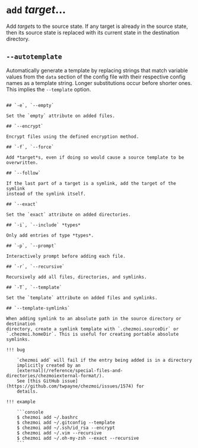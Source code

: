 # `add` *target*...

Add *target*s to the source state. If any target is already in the source
state, then its source state is replaced with its current state in the
destination directory.

## `--autotemplate`

Automatically generate a template by replacing strings that match variable
values from the `data` section of the config file with their respective config
names as a template string. Longer substitutions occur before shorter ones.
This implies the `--template` option.
```

## `-e`, `--empty`

Set the `empty` attribute on added files.

## `--encrypt`

Encrypt files using the defined encryption method.

## `-f`, `--force`

Add *target*s, even if doing so would cause a source template to be
overwritten.

## `--follow`

If the last part of a target is a symlink, add the target of the symlink
instead of the symlink itself.

## `--exact`

Set the `exact` attribute on added directories.

## `-i`, `--include` *types*

Only add entries of type *types*.

## `-p`, `--prompt`

Interactively prompt before adding each file.

## `-r`, `--recursive`

Recursively add all files, directories, and symlinks.

## `-T`, `--template`

Set the `template` attribute on added files and symlinks.

## `--template-symlinks`

When adding symlink to an absolute path in the source directory or destination
directory, create a symlink template with `.chezmoi.sourceDir` or
`.chezmoi.homeDir`. This is useful for creating portable absolute symlinks.

!!! bug

    `chezmoi add` will fail if the entry being added is in a directory
    implicitly created by an
    [external](/reference/special-files-and-directories/chezmoiexternal-format/).
    See [this GitHub issue](https://github.com/twpayne/chezmoi/issues/1574) for
    details.

!!! example

    ```console
    $ chezmoi add ~/.bashrc
    $ chezmoi add ~/.gitconfig --template
    $ chezmoi add ~/.ssh/id_rsa --encrypt
    $ chezmoi add ~/.vim --recursive
    $ chezmoi add ~/.oh-my-zsh --exact --recursive
    ```
